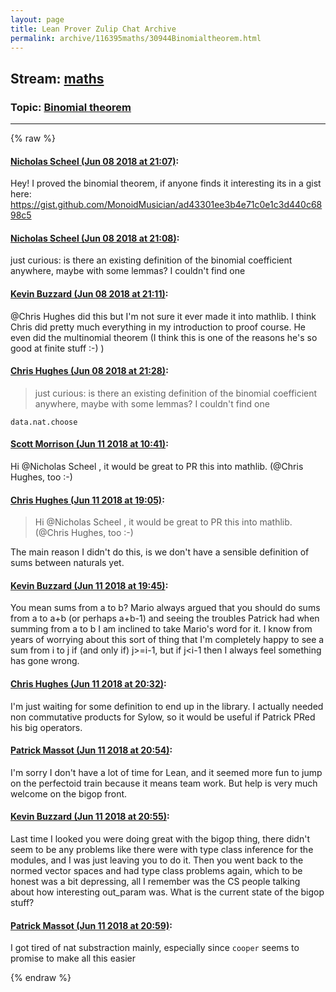 ```yaml
---
layout: page
title: Lean Prover Zulip Chat Archive 
permalink: archive/116395maths/30944Binomialtheorem.html
---
```


## Stream: [maths](index.html)
### Topic: [Binomial theorem](30944Binomialtheorem.html)

---


{% raw %}
#### [ Nicholas Scheel (Jun 08 2018 at 21:07)](https://leanprover.zulipchat.com/#narrow/stream/116395-maths/topic/Binomial%20theorem/near/127788179):
<p>Hey! I proved the binomial theorem, if anyone finds it interesting its in a gist here: <a href="https://gist.github.com/MonoidMusician/ad43301ee3b4e71c0e1c3d440c6898c5" target="_blank" title="https://gist.github.com/MonoidMusician/ad43301ee3b4e71c0e1c3d440c6898c5">https://gist.github.com/MonoidMusician/ad43301ee3b4e71c0e1c3d440c6898c5</a></p>

#### [ Nicholas Scheel (Jun 08 2018 at 21:08)](https://leanprover.zulipchat.com/#narrow/stream/116395-maths/topic/Binomial%20theorem/near/127788226):
<p>just curious: is there an existing definition of the binomial coefficient anywhere, maybe with some lemmas? I couldn't find one</p>

#### [ Kevin Buzzard (Jun 08 2018 at 21:11)](https://leanprover.zulipchat.com/#narrow/stream/116395-maths/topic/Binomial%20theorem/near/127788345):
<p><span class="user-mention" data-user-id="110044">@Chris Hughes</span> did this but I'm not sure it ever made it into mathlib. I think Chris did pretty much everything in my introduction to proof course. He even did the multinomial theorem (I think this is one of the reasons he's so good at finite stuff :-) )</p>

#### [ Chris Hughes (Jun 08 2018 at 21:28)](https://leanprover.zulipchat.com/#narrow/stream/116395-maths/topic/Binomial%20theorem/near/127789175):
<blockquote>
<p>just curious: is there an existing definition of the binomial coefficient anywhere, maybe with some lemmas? I couldn't find one</p>
</blockquote>
<p><code>data.nat.choose</code></p>

#### [ Scott Morrison (Jun 11 2018 at 10:41)](https://leanprover.zulipchat.com/#narrow/stream/116395-maths/topic/Binomial%20theorem/near/127889314):
<p>Hi <span class="user-mention" data-user-id="111651">@Nicholas Scheel</span> , it would be great to PR this into mathlib. (<span class="user-mention" data-user-id="110044">@Chris Hughes</span>, too :-)</p>

#### [ Chris Hughes (Jun 11 2018 at 19:05)](https://leanprover.zulipchat.com/#narrow/stream/116395-maths/topic/Binomial%20theorem/near/127908813):
<blockquote>
<p>Hi <span class="user-mention" data-user-id="111651">@Nicholas Scheel</span> , it would be great to PR this into mathlib. (<span class="user-mention" data-user-id="110044">@Chris Hughes</span>, too :-)</p>
</blockquote>
<p>The main reason I didn't do this, is we don't have a sensible definition of sums between naturals yet.</p>

#### [ Kevin Buzzard (Jun 11 2018 at 19:45)](https://leanprover.zulipchat.com/#narrow/stream/116395-maths/topic/Binomial%20theorem/near/127910585):
<p>You mean sums from a to b? Mario always argued that you should do sums from a to a+b (or perhaps a+b-1) and seeing the troubles Patrick had when summing from a to b I am inclined to take Mario's word for it. I know from years of worrying about this sort of thing that I'm completely happy to see a sum from i to j if (and only if) j&gt;=i-1, but if j&lt;i-1 then I always feel something has gone wrong.</p>

#### [ Chris Hughes (Jun 11 2018 at 20:32)](https://leanprover.zulipchat.com/#narrow/stream/116395-maths/topic/Binomial%20theorem/near/127912967):
<p>I'm just waiting for some definition to end up in the library. I actually needed non commutative products for Sylow, so it would be useful if Patrick PRed his big operators.</p>

#### [ Patrick Massot (Jun 11 2018 at 20:54)](https://leanprover.zulipchat.com/#narrow/stream/116395-maths/topic/Binomial%20theorem/near/127914048):
<p>I'm sorry I don't have a lot of time for Lean, and it seemed more fun to jump on the perfectoid train because it means team work. But help is very much welcome on the bigop front.</p>

#### [ Kevin Buzzard (Jun 11 2018 at 20:55)](https://leanprover.zulipchat.com/#narrow/stream/116395-maths/topic/Binomial%20theorem/near/127914094):
<p>Last time I looked you were doing great with the bigop thing, there didn't seem to be any problems like there were with type class inference for the modules, and I was just leaving you to do it. Then you went back to the normed vector spaces and had type class problems again, which to be honest was a bit depressing, all I remember was the CS people talking about how interesting out_param was. What is the current state of the bigop stuff?</p>

#### [ Patrick Massot (Jun 11 2018 at 20:59)](https://leanprover.zulipchat.com/#narrow/stream/116395-maths/topic/Binomial%20theorem/near/127914287):
<p>I got tired of nat substraction mainly, especially since <code>cooper</code> seems to promise to make all this easier</p>


{% endraw %}
